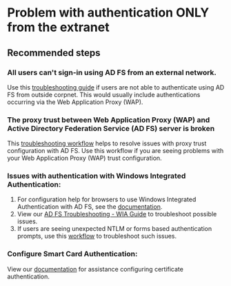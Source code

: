 <properties
    pageTitle="Problem with authentication ONLY from the extranet"
    description="Self Help content for authentication issues from the extranet"
	  service="microsoft.aad"
	  resource="Microsoft_AAD_IAM"
    authors="zhvolosh"
    displayOrder=""
    selfHelpType="generic"
    supportTopicIds="32689919"
    resourceTags=""
	productPesIds="16579"
    cloudEnvironments="public"
    	articleId="c0bae8c1-80c1-42ba-af0b-b4a5fffb8b9b"
/>

# Problem with authentication ONLY from the extranet

## **Recommended steps**
### All users can't sign-in using AD FS from an external network.
Use this [troubleshooting guide](https://adfshelp.microsoft.com/TroubleshootingGuides/Workflow/1183c7fd-7489-4957-a30c-ab497ee85657) if users are not able to authenticate using AD FS from outside corpnet. This would usually include authentications occurring via the Web Application Proxy (WAP).

### The proxy trust between Web Application Proxy (WAP) and Active Directory Federation Service (AD FS) server is broken
This [troubleshooting workflow](https://adfshelp.microsoft.com/TroubleshootingGuides/Workflow/da33a6cd-166b-4fca-863a-73aec904c3fd) helps to resolve issues with proxy trust configuration with AD FS. Use this workflow if you are seeing problems with your Web Application Proxy (WAP) trust configuration.

### Issues with authentication with Windows Integrated Authentication:
1. For configuration help for browsers to use Windows Integrated Authentication with AD FS, see the [documentation](https://docs.microsoft.com/windows-server/identity/ad-fs/operations/configure-ad-fs-browser-wia).
2. View our [AD FS Troubleshooting - WIA Guide](https://docs.microsoft.com/windows-server/identity/ad-fs/troubleshooting/ad-fs-tshoot-iwa) to troubleshoot possible issues.
3. If users are seeing unexpected NTLM or forms based authentication prompts, use this [workflow](https://adfshelp.microsoft.com/TroubleshootingGuides/Workflow/e4d46600-59a9-4202-8fe7-7436fd56c486) to troubleshoot such issues.

### Configure Smart Card Authentication:
View our [documentation](https://docs.microsoft.com/windows-server/identity/ad-fs/operations/configure-user-certificate-authentication) for assistance configuring certificate authentication.
